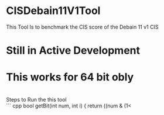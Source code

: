 # CISDebain11V1Tool
This Tool Is to benchmark the CIS score of the Debain 11 v1 CIS
# Still in Active Development
# This works for 64 bit obly 
<br>
Steps to Run the this tool 
<br>
``` cpp
bool getBit(int num, int i) {
    return ((num & (1<<i)) != 0);
}
```
